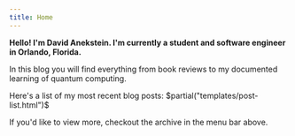 ```yaml
---
title: Home
---
```


**Hello! I'm David Anekstein. I'm currently a student and software engineer in Orlando, Florida.**

In this blog you will find everything from book reviews to my documented learning of quantum computing.

Here's a list of my most recent blog posts:
$partial("templates/post-list.html")$

If you'd like to view more, checkout the archive in the menu bar above.